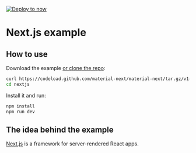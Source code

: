 [![Deploy to now](https://deploy.now.sh/static/button.svg)](https://deploy.now.sh/?repo=https://github.com/material-next/material-next/tree/v1-beta/examples/nextjs)
# Next.js example

## How to use

Download the example [or clone the repo](https://github.com/material-next/material-next):

```bash
curl https://codeload.github.com/material-next/material-next/tar.gz/v1-beta | tar -xz --strip=2  material-ui-1-beta/examples/nextjs
cd nextjs
```

Install it and run:

```bash
npm install
npm run dev
```

## The idea behind the example

[Next.js](https://github.com/zeit/next.js) is a framework for server-rendered React apps.

